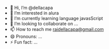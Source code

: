 - 👋 Hi, I’m @dellacapa
- 👀 I’m interested in alura 
- 🌱 I’m currently learning language javasScript
- 💞️ I’m looking to collaborate on ...
- 📫 How to reach me raidellacapa@gmail.com
- 😄 Pronouns: ...
- ⚡ Fun fact: ...

<!---
dellacapa/dellacapa is a ✨ special ✨ repository because its `README.md` (this file) appears on your GitHub profile.
You can click the Preview link to take a look at your changes.
--->
